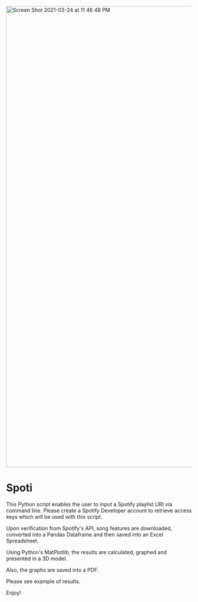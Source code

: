 <img width="1250" alt="Screen Shot 2021-03-24 at 11 46 48 PM" src="https://user-images.githubusercontent.com/37382927/112430379-4bb89500-8cfb-11eb-853f-40848ee28a41.png">

# Spoti

This Python script enables the user to input a Spotify playlist URI via command line. Please create a Spotify Developer account to retrieve access keys which will be used with this script.

Upon verification from Spotify's API, song features are downloaded, 
converted into a Pandas Dataframe and then saved into an Excel Spreadsheet. 

Using Python's MatPlotlib, the results are calculated, graphed and presented in a 3D model.

Also, the graphs are saved into a PDF. 

Please see example of results. 

Enjoy!



